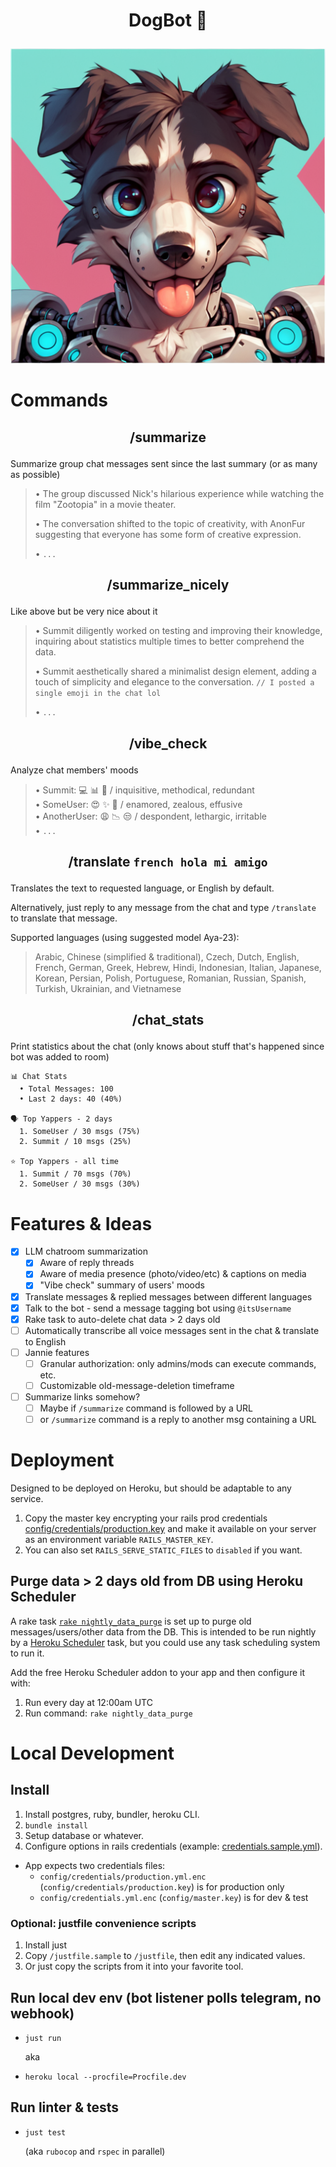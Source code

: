 # <p align="center">DogBot 🐶</p>

<p align="center"><img src="README-image.png" /></p>

# Commands
## <p align="center">/summarize</p>
Summarize group chat messages sent since the last summary (or as many as possible)

> • The group discussed Nick's hilarious experience while watching the film "Zootopia" in a movie theater.
>
> • The conversation shifted to the topic of creativity, with AnonFur suggesting that everyone has some form of creative expression.
>
> • `...`

## <p align="center">/summarize_nicely</p>
Like above but be very nice about it

> • Summit diligently worked on testing and improving
their knowledge, inquiring about statistics multiple times to better comprehend the data.
>
> • Summit aesthetically shared a minimalist design element, adding a touch of simplicity and elegance to the conversation. `// I posted a single emoji in the chat lol`
>
> • `...`

## <p align="center">/vibe_check</p>
Analyze chat members' moods

> • Summit: 💻 📊 🤖 / inquisitive, methodical, redundant\
> • SomeUser: 😍 ✨ 💖 / enamored, zealous, effusive\
> • AnotherUser: 😩 📉 😒 / despondent, lethargic, irritable\
> • `...`

## <p align="center">/translate `french hola mi amigo`</p>
Translates the text to requested language, or English by default.

Alternatively, just reply to any message from the chat and type `/translate` to translate that message.

Supported languages (using suggested model Aya-23):

> Arabic, Chinese (simplified & traditional), Czech, Dutch, English, French, German, Greek, Hebrew, Hindi, Indonesian, Italian, Japanese, Korean, Persian, Polish, Portuguese, Romanian, Russian, Spanish, Turkish, Ukrainian, and Vietnamese

## <p align="center">/chat_stats</p>
Print statistics about the chat (only knows about stuff that's happened since bot was added to room)

```
📊 Chat Stats
  • Total Messages: 100
  • Last 2 days: 40 (40%)

🗣 Top Yappers - 2 days
  1. SomeUser / 30 msgs (75%)
  2. Summit / 10 msgs (25%)

⭐ Top Yappers - all time
  1. Summit / 70 msgs (70%)
  2. SomeUser / 30 msgs (30%)
```

# Features & Ideas
- [x] LLM chatroom summarization
  - [x] Aware of reply threads
  - [x] Aware of media presence (photo/video/etc) & captions on media
  - [x] "Vibe check" summary of users' moods
- [x] Translate messages & replied messages between different languages
- [x] Talk to the bot - send a message tagging bot using `@itsUsername`
- [x] Rake task to auto-delete chat data > 2 days old
- [ ] Automatically transcribe all voice messages sent in the chat & translate to English
- [ ] Jannie features
  - [ ] Granular authorization: only admins/mods can execute commands, etc.
  - [ ] Customizable old-message-deletion timeframe
- [ ] Summarize links somehow?
  - [ ] Maybe if `/summarize` command is followed by a URL
  - [ ] or `/summarize` command is a reply to another msg containing a URL

# Deployment
Designed to be deployed on Heroku, but should be adaptable to any service.

1. Copy the master key encrypting your rails prod credentials [config/credentials/production.key](config/credentials/production.key) and make it available on your server as an environment variable `RAILS_MASTER_KEY`.
2. You can also set `RAILS_SERVE_STATIC_FILES` to `disabled` if you want.

## Purge data > 2 days old from DB using Heroku Scheduler
A rake task [`rake nightly_data_purge`](lib/tasks/nightly_data_purge.rake) is set up to purge old messages/users/other data from the DB. This is intended to be run nightly by a [Heroku Scheduler](https://devcenter.heroku.com/articles/scheduler) task, but you could use any task scheduling system to run it.

Add the free Heroku Scheduler addon to your app and then configure it with:
1. Run every day at 12:00am UTC
2. Run command: `rake nightly_data_purge`

# Local Development
## Install
1. Install postgres, ruby, bundler, heroku CLI.
2. `bundle install`
3. Setup database or whatever.
4. Configure options in rails credentials (example: [credentials.sample.yml](./config/credentials.sample.yml)).
  - App expects two credentials files:
    - `config/credentials/production.yml.enc` (`config/credentials/production.key`) is for production only
    - `config/credentials.yml.enc` (`config/master.key`) is for dev & test

### Optional: justfile convenience scripts
1. Install just
2. Copy `/justfile.sample` to `/justfile`, then edit any indicated values.
3. Or just copy the scripts from it into your favorite tool.

## Run local dev env (bot listener polls telegram, no webhook)
* `just run`

  aka

* `heroku local --procfile=Procfile.dev`

## Run linter & tests
* `just test`

  (aka `rubocop` and `rspec` in parallel)
